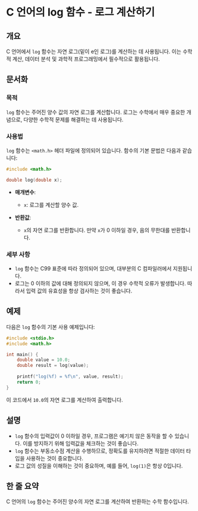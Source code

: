 <!--
Meta Description: # C 언어의 log 함수 - 로그 계산하기 ## 개요 C 언어에서 `log` 함수는 자연 로그(밑이 e인 로그)를 계산하는 데 사용됩니다. 이는 수학적 계산, 데이터 분석 및 과학적 프로그래밍에서 필수적으로 활용됩니다. ## 문서화 ### 목적 `log` 함수는 주어...
Meta Keywords: log, 함수는, 로그를, double, 수학적
-->

# C 언어의 log 함수 - 로그 계산하기

## 개요
C 언어에서 `log` 함수는 자연 로그(밑이 e인 로그)를 계산하는 데 사용됩니다. 이는 수학적 계산, 데이터 분석 및 과학적 프로그래밍에서 필수적으로 활용됩니다.

## 문서화
### 목적
`log` 함수는 주어진 양수 값의 자연 로그를 계산합니다. 로그는 수학에서 매우 중요한 개념으로, 다양한 수학적 문제를 해결하는 데 사용됩니다.

### 사용법
`log` 함수는 `<math.h>` 헤더 파일에 정의되어 있습니다. 함수의 기본 문법은 다음과 같습니다:

```c
#include <math.h>

double log(double x);
```

- **매개변수**: 
  - `x`: 로그를 계산할 양수 값.
  
- **반환값**: 
  - `x`의 자연 로그를 반환합니다. 만약 `x`가 0 이하일 경우, 음의 무한대를 반환합니다.

### 세부 사항
- `log` 함수는 C99 표준에 따라 정의되어 있으며, 대부분의 C 컴파일러에서 지원됩니다.
- 로그는 0 이하의 값에 대해 정의되지 않으며, 이 경우 수학적 오류가 발생합니다. 따라서 입력 값의 유효성을 항상 검사하는 것이 좋습니다.

## 예제
다음은 `log` 함수의 기본 사용 예제입니다:

```c
#include <stdio.h>
#include <math.h>

int main() {
    double value = 10.0;
    double result = log(value);
    
    printf("log(%f) = %f\n", value, result);
    return 0;
}
```

이 코드에서 `10.0`의 자연 로그를 계산하여 출력합니다.

## 설명
- `log` 함수의 입력값이 0 이하일 경우, 프로그램은 예기치 않은 동작을 할 수 있습니다. 이를 방지하기 위해 입력값을 체크하는 것이 좋습니다.
- `log` 함수는 부동소수점 계산을 수행하므로, 정확도를 유지하려면 적절한 데이터 타입을 사용하는 것이 중요합니다.
- 로그 값의 성질을 이해하는 것이 중요하며, 예를 들어, `log(1)`은 항상 0입니다.

## 한 줄 요약
C 언어의 `log` 함수는 주어진 양수의 자연 로그를 계산하여 반환하는 수학 함수입니다.
